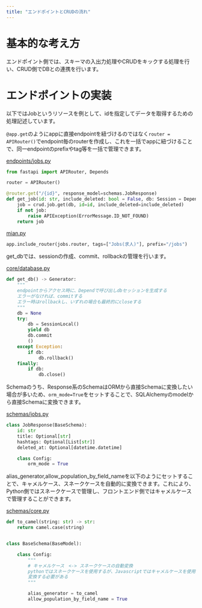 ```yaml
---
title: "エンドポイントとCRUDの流れ"
---
```


# 基本的な考え方

エンドポイント側では、スキーマの入出力処理やCRUDをキックする処理を行い、CRUD側でDBとの連携を行います。

# エンドポイントの実装

以下ではJobというリソースを例として、idを指定してデータを取得するための処理記述しています。


```@app.get```のようにappに直接endpointを紐づけるのではなく```router = APIRouter()```でendpoint毎のrouterを作成し、これを一括でappに紐づけることで、同一endpointのprefixやtag等を一括で管理できます。

[endpoints/jobs.py](https://github.com/takashi-yoneya/fastapi-mybest-template/blob/e1130d4f0437bbfe3bbd2211c832ac0f2107ff67/app/api/endpoints/jobs.py#L25)

```python
from fastapi import APIRouter, Depends

router = APIRouter()

@router.get("/{id}", response_model=schemas.JobResponse)
def get_job(id: str, include_deleted: bool = False, db: Session = Depends(get_db)) -> models.Job:
    job = crud.job.get(db, id=id, include_deleted=include_deleted)
    if not job:
        raise APIException(ErrorMessage.ID_NOT_FOUND)
    return job

```
[mian.py](https://github.com/takashi-yoneya/fastapi-mybest-template/blob/e1130d4f0437bbfe3bbd2211c832ac0f2107ff67/app/main.py#L49)

```python
app.include_router(jobs.router, tags=["Jobs(求人)"], prefix="/jobs")
```

get_dbでは、sessionの作成、commit、rollbackの管理を行います。

[core/database.py](https://github.com/takashi-yoneya/fastapi-mybest-template/blob/e1130d4f0437bbfe3bbd2211c832ac0f2107ff67/app/core/database.py#L35)
```python
def get_db() -> Generator:
    """
    endpointからアクセス時に、Dependで呼び出しdbセッションを生成する
    エラーがなければ、commitする
    エラー時はrollbackし、いずれの場合も最終的にcloseする
    """
    db = None
    try:
        db = SessionLocal()
        yield db
        db.commit
        ()
    except Exception:
        if db:
            db.rollback()
    finally:
        if db:
            db.close()
```

Schemaのうち、Response系のSchemaはORMから直接Schemaに変換したい場合が多いため、```orm_mode=True```をセットすることで、SQLAlchemyのmodelから直接Schemaに変換できます。

[schemas/jobs.py](https://github.com/takashi-yoneya/fastapi-mybest-template/blob/e1130d4f0437bbfe3bbd2211c832ac0f2107ff67/app/schemas/job.py#L8)
```python
class JobResponse(BaseSchema):
    id: str
    title: Optional[str]
    hashtags: Optional[List[str]]
    deleted_at: Optional[datetime.datetime]

    class Config:
        orm_mode = True

```

alias_generator,allow_population_by_field_nameを以下のようにセットすることで、キャメルケース、スネークケースを自動的に変換できます。これにより、Python側ではスネークケースで管理し、フロントエンド側ではキャメルケースで管理することができます。

[schemas/core.py](https://github.com/takashi-yoneya/fastapi-mybest-template/blob/e1130d4f0437bbfe3bbd2211c832ac0f2107ff67/app/schemas/core.py#L8)
```python
def to_camel(string: str) -> str:
    return camel.case(string)


class BaseSchema(BaseModel):

    class Config:
        """
        # キャメルケース　<-> スネークケースの自動変換
        pythonではスネークケースを使用するが、Javascriptではキャメルケースを使用する場合が多いため
        変換する必要がある
        """

        alias_generator = to_camel
        allow_population_by_field_name = True

```
